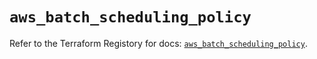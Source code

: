 # `aws_batch_scheduling_policy`

Refer to the Terraform Registory for docs: [`aws_batch_scheduling_policy`](https://registry.terraform.io/providers/hashicorp/aws/4.63.0/docs/resources/batch_scheduling_policy).
